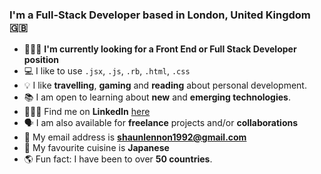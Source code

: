 ### I'm a Full-Stack Developer based in London, United Kingdom 🇬🇧

- 👨🏻‍💻 **I'm currently looking for a Front End or Full Stack Developer position**
- 💻 I like to use <code>.jsx</code>, <code>.js</code>, <code>.rb</code>, <code>.html</code>, <code>.css</code>
- 💡 I like **travelling**, **gaming** and **reading** about personal development.
- 📚 I am open to learning about **new** and **emerging technologies**.
- 👨🏻‍💼 Find me on **LinkedIn** [here](https://www.linkedin.com/in/mrshaunlennon/)
- 🗣 I am also available for **freelance** projects and/or **collaborations**
- 📩 My email address is **shaunlennon1992@gmail.com**
- 🍣 My favourite cuisine is **Japanese**
- 🌎 Fun fact: I have been to over **50 countries**.
